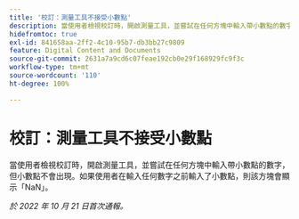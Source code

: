 ```yaml
---
title: '校訂：測量工具不接受小數點'
description: 當使用者檢視校訂時，開啟測量工具，並嘗試在任何方塊中輸入帶小數點的數字，但小數點不會出現。如果使用者在輸入任何數字之前輸入了小數點，則該方塊會顯示 NaN。
hidefromtoc: true
exl-id: 841658aa-2ff2-4c10-95b7-db3bb27c9809
feature: Digital Content and Documents
source-git-commit: 2631a7a9cd6c07feae192cb0e29f168929fc9f3c
workflow-type: tm+mt
source-wordcount: '110'
ht-degree: 100%

---
```


# 校訂：測量工具不接受小數點

<!--Requested article.This article is on the WF and WFP TOC. -->

當使用者檢視校訂時，開啟測量工具，並嘗試在任何方塊中輸入帶小數點的數字，但小數點不會出現。如果使用者在輸入任何數字之前輸入了小數點，則該方塊會顯示「NaN」。

_於 2022 年 10 月 21 日首次通報。_
